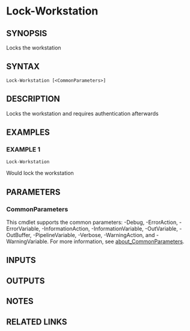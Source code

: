 ﻿---
external help file: PoshFunctions-help.xml
Module Name: poshfunctions
online version: https://github.com/iRon7/Join-Object
schema: 2.0.0
---

# Lock-Workstation

## SYNOPSIS
Locks the workstation

## SYNTAX

```
Lock-Workstation [<CommonParameters>]
```

## DESCRIPTION
Locks the workstation and requires authentication afterwards

## EXAMPLES

### EXAMPLE 1
```
Lock-Workstation
```

Would lock the workstation

## PARAMETERS

### CommonParameters
This cmdlet supports the common parameters: -Debug, -ErrorAction, -ErrorVariable, -InformationAction, -InformationVariable, -OutVariable, -OutBuffer, -PipelineVariable, -Verbose, -WarningAction, and -WarningVariable. For more information, see [about_CommonParameters](http://go.microsoft.com/fwlink/?LinkID=113216).

## INPUTS

## OUTPUTS

## NOTES

## RELATED LINKS
